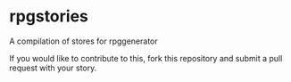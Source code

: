 # rpgstories
A compilation of stores for rpggenerator

If you would like to contribute to this, fork this
repository and submit a pull request with your story.
